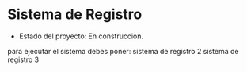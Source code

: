<h1> Sistema de Registro</h1>

- Estado del proyecto: En construccion.

para ejecutar el sistema debes poner: 
sistema de registro 2
sistema de registro 3


